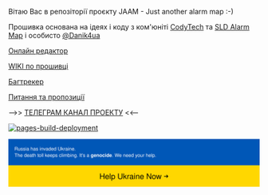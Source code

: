 Вітаю Вас в репозіторії проєкту JAAM - Just another alarm map :-)

Прошивка основана на ідеях і коду з ком'юніті [СodyTech](https://t.me/codyTech) та [SLD Alarm Map](https://t.me/alarm_map) і особисто [@Danik4ua](https://t.me/Danik4ua)

[Онлайн редактор](https://v00g100skr.github.io/ukraine_alarm_map/firmware.html)

[WIKI по прошивці](https://github.com/v00g100skr/ukraine_alarm_map/wiki)

[Багтрекер](https://github.com/v00g100skr/ukraine_alarm_map/issues)

[Питання та пропозиції](https://github.com/v00g100skr/ukraine_alarm_map/discussions)

-->> [ТЕЛЕГРАМ КАНАЛ ПРОЕКТУ](https://t.me/jaam_project) <<--



[![pages-build-deployment](https://github.com/v00g100skr/ukraine_alarm_map/actions/workflows/pages/pages-build-deployment/badge.svg?branch=master)](https://github.com/v00g100skr/ukraine_alarm_map/actions/workflows/pages/pages-build-deployment)


[![SWUbanner](https://raw.githubusercontent.com/vshymanskyy/StandWithUkraine/main/banner2-direct.svg)](https://vshymanskyy.github.io/StandWithUkraine)
